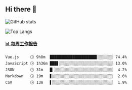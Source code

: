 ## Hi there 👋

![GitHub stats](https://github-readme-stats.orilight.top/api?username=orilights)

![Top Langs](https://github-readme-stats.orilight.top/api/top-langs/?username=orilights&layout=compact)

<!-- waka-box start -->
#### <a href="https://gist.github.com/92c8d5b388768c10efcba86e82b7c4fb" target="_blank">📊 每周工作报告</a>
```text
Vue.js     🕓 9h8m  ████████████████████▊░░░░░░░ 74.4%
JavaScript 🕓 1h36m ███▋░░░░░░░░░░░░░░░░░░░░░░░░ 13.0%
JSON       🕓 31m   █▏░░░░░░░░░░░░░░░░░░░░░░░░░░  4.2%
Markdown   🕓 19m   ▋░░░░░░░░░░░░░░░░░░░░░░░░░░░  2.6%
CSV        🕓 13m   ▌░░░░░░░░░░░░░░░░░░░░░░░░░░░  1.9%
```
<!-- Powered by https://github.com/journey-ad/waka-box-go . -->
<!-- waka-box end -->
